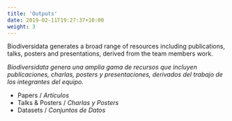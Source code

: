 ```yaml
---
title: 'Outputs'
date: 2019-02-11T19:27:37+10:00
weight: 3
---
```


Biodiversidata generates a broad range of resources including publications, talks, posters and presentations, derived from the team members work. 

*Biodiversidata genera una amplia gama de recursos que incluyen publicaciones, charlas, posters y presentaciones, derivados del trabajo de los integrantes del equipo.*


+  Papers / *Artículos*
+  Talks & Posters / *Charlas y Posters*
+  Datasets / *Conjuntos de Datos*